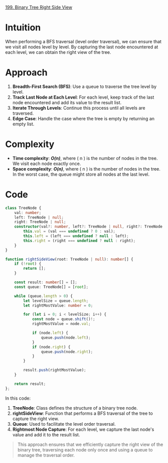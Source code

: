 [199. Binary Tree Right Side View](https://leetcode.com/problems/binary-tree-right-side-view/)

# Intuition
When performing a BFS traversal (level order traversal), we can ensure that we visit all nodes level by level. By capturing the last node encountered at each level, we can obtain the right view of the tree.

# Approach
1. **Breadth-First Search (BFS)**: Use a queue to traverse the tree level by level.
2. **Track Last Node at Each Level**: For each level, keep track of the last node encountered and add its value to the result list.
3. **Iterate Through Levels**: Continue this process until all levels are traversed.
4. **Edge Case**: Handle the case where the tree is empty by returning an empty list.

# Complexity
- **Time complexity**: ***O(n)***, where \( n \) is the number of nodes in the tree. We visit each node exactly once.
- **Space complexity**: ***O(n)***, where \( n \) is the number of nodes in the tree. In the worst case, the queue might store all nodes at the last level.

# Code
```typescript
class TreeNode {
    val: number;
    left: TreeNode | null;
    right: TreeNode | null;
    constructor(val?: number, left?: TreeNode | null, right?: TreeNode | null) {
        this.val = (val === undefined ? 0 : val);
        this.left = (left === undefined ? null : left);
        this.right = (right === undefined ? null : right);
    }
}

function rightSideView(root: TreeNode | null): number[] {
    if (!root) {
        return [];
    }

    const result: number[] = [];
    const queue: TreeNode[] = [root];

    while (queue.length > 0) {
        let levelSize = queue.length;
        let rightMostValue: number = 0;

        for (let i = 0; i < levelSize; i++) {
            const node = queue.shift()!;
            rightMostValue = node.val;

            if (node.left) {
                queue.push(node.left);
            }
            if (node.right) {
                queue.push(node.right);
            }
        }

        result.push(rightMostValue);
    }

    return result;
};

```

In this code:
1. **TreeNode**: Class defines the structure of a binary tree node.
2. **rightSideView**: Function that performs a BFS traversal of the tree to capture the right view.
3. **Queue**: Used to facilitate the level order traversal.
4. **Rightmost Node Capture**: For each level, we capture the last node's value and add it to the result list.

> This approach ensures that we efficiently capture the right view of the binary tree, traversing each node only once and using a queue to manage the traversal order.